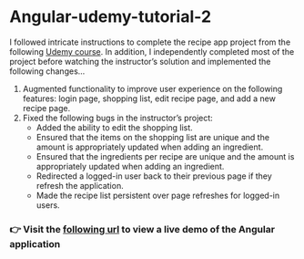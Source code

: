# Angular-udemy-tutorial-2

I followed intricate instructions to complete the recipe app project from the following [Udemy course](https://www.udemy.com/course/the-complete-guide-to-angular-2/). In addition, I independently completed most of the project before watching the instructor’s solution and implemented the following changes...

1. Augmented functionality to improve user experience on the following features: login page, shopping list, edit recipe page, and add a new recipe page.
2. Fixed the following bugs in the instructor’s project:
    * Added the ability to edit the shopping list.
    * Ensured that the items on the shopping list are unique and the amount is appropriately updated when adding an ingredient.
    * Ensured that the ingredients per recipe are unique and the amount is appropriately updated when adding an ingredient.
    * Redirected a logged-in user back to their previous page if they refresh the application.
    * Made the recipe list persistent over page refreshes for logged-in users.

### :point_right: Visit the [following url](https://ng-recipe-app-16b78.web.app/auth) to view a live demo of the Angular application
